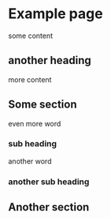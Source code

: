 # Example page

some content

## another heading

more content

## Some section

even more
word

### sub heading

another word

### another sub heading

## Another section
